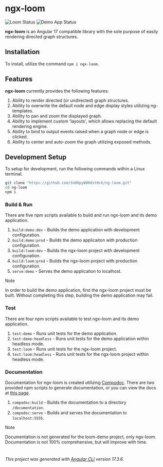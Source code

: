 # ngx-loom

![Loom Status](https://github.com/Sn00pyW00dst0ck/ng-loom/actions/workflows/loom.yml/badge.svg?event=push)
![Demo App Status](https://github.com/Sn00pyW00dst0ck/ng-loom/actions/workflows/demo.yml/badge.svg?event=push)

**ngx-loom** is an Angular 17 compatible library with the sole purpose of easily rendering directed graph structures. 

## Installation

To install, utilize the command `npm i ngx-loom`. 

## Features

**ngx-loom** currently provides the following features: 

1. Ability to render directed (or undirected) graph structures.
2. Ability to overwrite the default node and edge display styles utilizing ng-templates.
3. Ability to pan and zoom the displayed graph.
4. Ability to implement custom 'layouts', which allows replacing the default rendering engine.
5. Ability to bind to output events raised when a graph node or edge is clicked.
6. Ability to center and auto-zoom the graph utilizing exposed methods.

## Development Setup

To setup for development, run the following commands within a Linux terminal. 
```bash
git clone "https://github.com/Sn00pyW00dst0ck/ng-loom.git"
cd ng-loom
npm i
```

### Build & Run

There are five npm scripts available to build and run ngx-loom and its demo application. 

1. `build:demo:dev` - Builds the demo application with development configuration. 
2. `build:demo:prod` - Builds the demo applicaiton with production configuration.
3. `build:loom:dev` - Builds the ngx-loom project with development configuration.
4. `build:loom:prod` - Builds the ngx-loom project with production configuration.
5. `serve:demo` - Serves the demo application to localhost. 

> [!NOTE]
> In order to build the demo application, first the ngx-loom project must be built. Without completing this step, building the demo application may fail. 

### Test

There are four npm scripts available to test ngx-loom and its demo application. 

1. `test:demo` - Runs unit tests for the demo application. 
2. `test:demo:headless` - Runs unit tests for the demo application within headless mode. 
3. `test:loom` - Runs unit tests for the ngx-loom project.
4. `test:loom:headless` - Runs unit tests for the ngx-loom project within headless mode. 

### Documentation

Documentation for ngx-loom is created utilizing [Compodoc](https://compodoc.app/). There are two provided npm scripts to generate documentation, or you can view the docs at [this page](https://sn00pyw00dst0ck.github.io/ngx-loom/). 

1. `compodoc:build` - Builds the documentation to a directory `/documentation`.
2. `compodoc:serve` - Builds and serves the documentation to `localhost:5555`.

> [!NOTE]
> Documentation is not generated for the loom-demo project, only ngx-loom. Documentation is not 100% comprehensive, but will improve with time.

#
*This project was generated with [Angular CLI](https://github.com/angular/angular-cli) version 17.3.6.*

